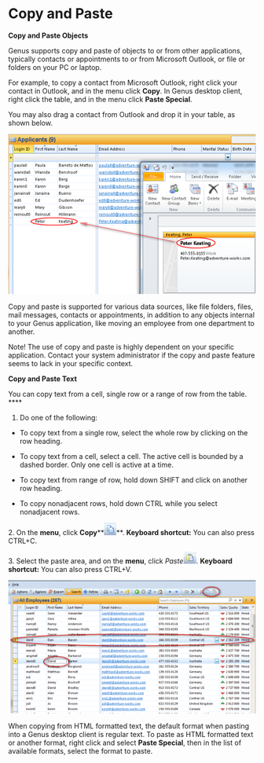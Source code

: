 # Copy and Paste

**Copy and Paste Objects**

Genus supports copy and paste of objects to or from other applications, typically contacts or appointments to or from Microsoft Outlook, or file or folders on your PC or laptop.

For example, to copy a contact from Microsoft Outlook, right click your contact in Outlook, and in the menu click **Copy**. In Genus desktop client, right click the table, and in the menu click **Paste Special**.

You may also drag a contact from Outlook and drop it in your table, as shown below.

![ID6D53A539F3904A1F.ID0A493D773A8449BF.png](media/ID6D53A539F3904A1F.ID0A493D773A8449BF.png)

Copy and paste is supported for various data sources, like file folders, files, mail messages, contacts or appointments, in addition to any objects internal to your Genus application, like moving an employee from one department to another.

Note! The use of copy and paste is highly dependent on your specific application. Contact your system administrator if the copy and paste feature seems to lack in your specific context.

**Copy and Paste Text**

You can copy text from a cell, single row or a range of row from the table. **** 

1.  Do one of the following:

- To copy text from a single row, select the whole row by clicking on the row heading.

- To copy text from a cell, select a cell. The active cell is bounded by a dashed border. Only one cell is active at a time.

- To copy text from range of row, hold down SHIFT and click on another row heading.

- To copy nonadjacent rows, hold down CTRL while you select nonadjacent rows.

2\. On the **menu**, click **Copy****![ID6D53A539F3904A1F.ID5F6A2930EEBC4F7C.png](media/ID6D53A539F3904A1F.ID5F6A2930EEBC4F7C.png)**. **Keyboard shortcut:** You can also press CTRL+C.

3\. Select the paste area, and on the **menu**, click _Paste_![ID6D53A539F3904A1F.ID3A46D6A561BC433A.png](media/ID6D53A539F3904A1F.ID3A46D6A561BC433A.png). **Keyboard shortcut:** You can also press CTRL+V.

![ID6D53A539F3904A1F.ID236D3AA5D5DF453D.png](media/ID6D53A539F3904A1F.ID236D3AA5D5DF453D.png)

When copying from HTML formatted text, the default format when pasting into a Genus desktop client is regular text. To paste as HTML formatted text or another format, right click and select **Paste Special**, then in the list of available formats, select the format to paste.